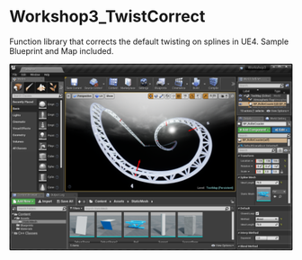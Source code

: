 # Workshop3_TwistCorrect
Function library that corrects the default twisting on splines in UE4. Sample Blueprint and Map included. 

![alt text](https://github.com/ryangadz/Workshop3_TwistCorrect/blob/master/2018-03-02.png)

